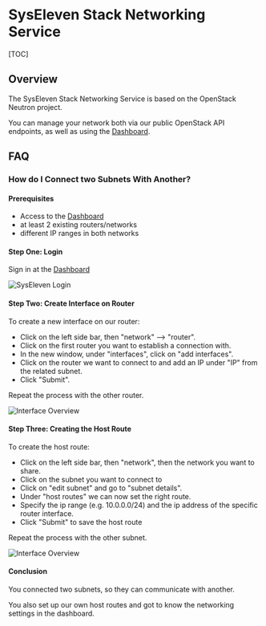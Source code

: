 # SysEleven Stack Networking Service

[TOC]

## Overview

The SysEleven Stack Networking Service is based on the OpenStack Neutron project.

You can manage your network both via our public OpenStack API endpoints, as well as using the [Dashboard](https://dashboard.cloud.syseleven.net).

## FAQ

### How do I Connect two Subnets With Another?

#### Prerequisites

* Access to the [Dashboard](https://dashboard.cloud.syseleven.net)
* at least 2 existing routers/networks
* different IP ranges in both networks

#### Step One: Login

Sign in at the  [Dashboard](https://dashboard.cloud.syseleven.net)

![SysEleven Login](../img/login_router.png)

#### Step Two: Create Interface on Router

To create a new interface on our router:
* Click on the left side bar, then "network" --> "router".
* Click on the first router you want to establish a connection with.
* In the new window, under "interfaces", click on "add interfaces".
* Click on the router we want to connect to and add an IP under "IP" from the related subnet. 
* Click "Submit".

Repeat the process with the other router.

![Interface Overview](../img/hostroute.png)

#### Step Three: Creating the Host Route

To create the host route:
* Click on the left side bar, then "network", then the network you want to share.
* Click on the subnet you want to connect to
* Click on "edit subnet" and go to "subnet details".
* Under "host routes" we can now set the right route.
* Specify the ip range (e.g. 10.0.0.0/24) and the ip address of the specific router interface.
* Click "Submit" to save the host route

Repeat the process with the other subnet.

![Interface Overview](../img/router-interface.png)

#### Conclusion

You connected two subnets, so they can communicate with another.

You  also set up our own host routes and got to know the networking settings in the dashboard.
